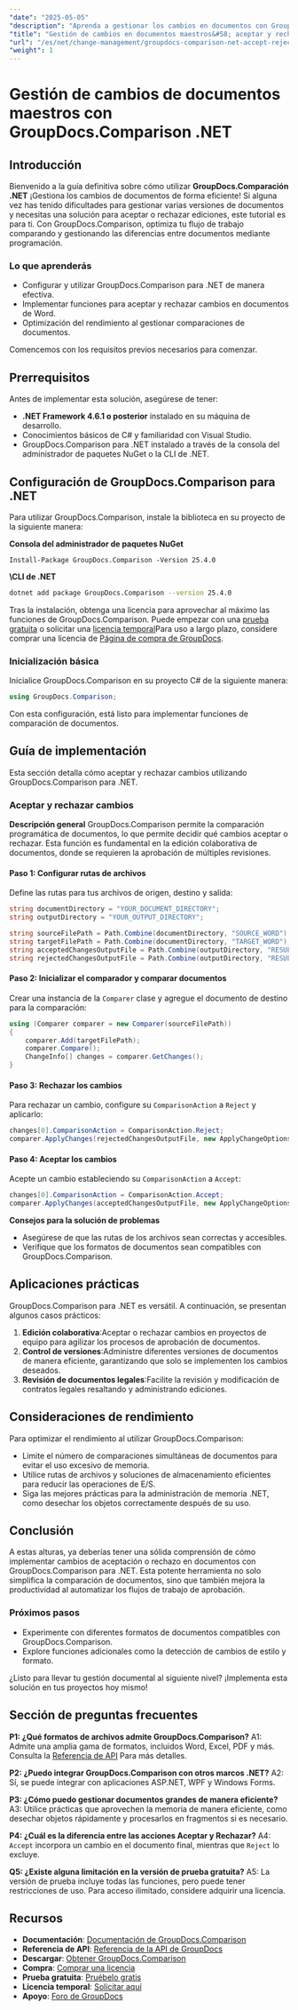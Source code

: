 ```yaml
---
"date": "2025-05-05"
"description": "Aprenda a gestionar los cambios en documentos con GroupDocs.Comparison para .NET. Optimice su flujo de trabajo comparando, aceptando o rechazando modificaciones en documentos de Word mediante programación."
"title": "Gestión de cambios en documentos maestros&#58; aceptar y rechazar ediciones con GroupDocs.Comparison .NET"
"url": "/es/net/change-management/groupdocs-comparison-net-accept-reject-changes/"
"weight": 1
---
```


# Gestión de cambios de documentos maestros con GroupDocs.Comparison .NET

## Introducción

Bienvenido a la guía definitiva sobre cómo utilizar **GroupDocs.Comparación .NET** ¡Gestiona los cambios de documentos de forma eficiente! Si alguna vez has tenido dificultades para gestionar varias versiones de documentos y necesitas una solución para aceptar o rechazar ediciones, este tutorial es para ti. Con GroupDocs.Comparison, optimiza tu flujo de trabajo comparando y gestionando las diferencias entre documentos mediante programación.

### Lo que aprenderás
- Configurar y utilizar GroupDocs.Comparison para .NET de manera efectiva.
- Implementar funciones para aceptar y rechazar cambios en documentos de Word.
- Optimización del rendimiento al gestionar comparaciones de documentos.

Comencemos con los requisitos previos necesarios para comenzar.

## Prerrequisitos
Antes de implementar esta solución, asegúrese de tener:

- **.NET Framework 4.6.1 o posterior** instalado en su máquina de desarrollo.
- Conocimientos básicos de C# y familiaridad con Visual Studio.
- GroupDocs.Comparison para .NET instalado a través de la consola del administrador de paquetes NuGet o la CLI de .NET.

## Configuración de GroupDocs.Comparison para .NET

Para utilizar GroupDocs.Comparison, instale la biblioteca en su proyecto de la siguiente manera:

**Consola del administrador de paquetes NuGet**
```
Install-Package GroupDocs.Comparison -Version 25.4.0
```

**\CLI de .NET**
```bash
dotnet add package GroupDocs.Comparison --version 25.4.0
```

Tras la instalación, obtenga una licencia para aprovechar al máximo las funciones de GroupDocs.Comparison. Puede empezar con una [prueba gratuita](https://releases.groupdocs.com/comparison/net/) o solicitar una [licencia temporal](https://purchase.groupdocs.com/temporary-license/)Para uso a largo plazo, considere comprar una licencia de [Página de compra de GroupDocs](https://purchase.groupdocs.com/buy).

### Inicialización básica

Inicialice GroupDocs.Comparison en su proyecto C# de la siguiente manera:

```csharp
using GroupDocs.Comparison;
```

Con esta configuración, está listo para implementar funciones de comparación de documentos.

## Guía de implementación
Esta sección detalla cómo aceptar y rechazar cambios utilizando GroupDocs.Comparison para .NET.

### Aceptar y rechazar cambios

**Descripción general**
GroupDocs.Comparison permite la comparación programática de documentos, lo que permite decidir qué cambios aceptar o rechazar. Esta función es fundamental en la edición colaborativa de documentos, donde se requieren la aprobación de múltiples revisiones.

#### Paso 1: Configurar rutas de archivos
Define las rutas para tus archivos de origen, destino y salida:

```csharp
string documentDirectory = "YOUR_DOCUMENT_DIRECTORY";
string outputDirectory = "YOUR_OUTPUT_DIRECTORY";

string sourceFilePath = Path.Combine(documentDirectory, "SOURCE_WORD");
string targetFilePath = Path.Combine(documentDirectory, "TARGET_WORD");
string acceptedChangesOutputFile = Path.Combine(outputDirectory, "RESULT_WITH_ACCEPTED_CHANGE_WORD");
string rejectedChangesOutputFile = Path.Combine(outputDirectory, "RESULT_WITH_REJECTED_CHANGE_WORD");
```

#### Paso 2: Inicializar el comparador y comparar documentos
Crear una instancia de la `Comparer` clase y agregue el documento de destino para la comparación:

```csharp
using (Comparer comparer = new Comparer(sourceFilePath))
{
    comparer.Add(targetFilePath);
    comparer.Compare();
    ChangeInfo[] changes = comparer.GetChanges();
}
```

#### Paso 3: Rechazar los cambios
Para rechazar un cambio, configure su `ComparisonAction` a `Reject` y aplicarlo:

```csharp
changes[0].ComparisonAction = ComparisonAction.Reject;
comparer.ApplyChanges(rejectedChangesOutputFile, new ApplyChangeOptions { Changes = changes, SaveOriginalState = true });
```

#### Paso 4: Aceptar los cambios
Acepte un cambio estableciendo su `ComparisonAction` a `Accept`:

```csharp
changes[0].ComparisonAction = ComparisonAction.Accept;
comparer.ApplyChanges(acceptedChangesOutputFile, new ApplyChangeOptions { Changes = changes });
```

**Consejos para la solución de problemas**
- Asegúrese de que las rutas de los archivos sean correctas y accesibles.
- Verifique que los formatos de documentos sean compatibles con GroupDocs.Comparison.

## Aplicaciones prácticas
GroupDocs.Comparison para .NET es versátil. A continuación, se presentan algunos casos prácticos:

1. **Edición colaborativa**:Aceptar o rechazar cambios en proyectos de equipo para agilizar los procesos de aprobación de documentos.
2. **Control de versiones**:Administre diferentes versiones de documentos de manera eficiente, garantizando que solo se implementen los cambios deseados.
3. **Revisión de documentos legales**:Facilite la revisión y modificación de contratos legales resaltando y administrando ediciones.

## Consideraciones de rendimiento
Para optimizar el rendimiento al utilizar GroupDocs.Comparison:
- Limite el número de comparaciones simultáneas de documentos para evitar el uso excesivo de memoria.
- Utilice rutas de archivos y soluciones de almacenamiento eficientes para reducir las operaciones de E/S.
- Siga las mejores prácticas para la administración de memoria .NET, como desechar los objetos correctamente después de su uso.

## Conclusión
A estas alturas, ya deberías tener una sólida comprensión de cómo implementar cambios de aceptación o rechazo en documentos con GroupDocs.Comparison para .NET. Esta potente herramienta no solo simplifica la comparación de documentos, sino que también mejora la productividad al automatizar los flujos de trabajo de aprobación.

### Próximos pasos
- Experimente con diferentes formatos de documentos compatibles con GroupDocs.Comparison.
- Explore funciones adicionales como la detección de cambios de estilo y formato.

¿Listo para llevar tu gestión documental al siguiente nivel? ¡Implementa esta solución en tus proyectos hoy mismo!

## Sección de preguntas frecuentes
**P1: ¿Qué formatos de archivos admite GroupDocs.Comparison?**
A1: Admite una amplia gama de formatos, incluidos Word, Excel, PDF y más. Consulta la [Referencia de API](https://reference.groupdocs.com/comparison/net/) Para más detalles.

**P2: ¿Puedo integrar GroupDocs.Comparison con otros marcos .NET?**
A2: Sí, se puede integrar con aplicaciones ASP.NET, WPF y Windows Forms.

**P3: ¿Cómo puedo gestionar documentos grandes de manera eficiente?**
A3: Utilice prácticas que aprovechen la memoria de manera eficiente, como desechar objetos rápidamente y procesarlos en fragmentos si es necesario.

**P4: ¿Cuál es la diferencia entre las acciones Aceptar y Rechazar?**
A4: `Accept` incorpora un cambio en el documento final, mientras que `Reject` lo excluye.

**Q5: ¿Existe alguna limitación en la versión de prueba gratuita?**
A5: La versión de prueba incluye todas las funciones, pero puede tener restricciones de uso. Para acceso ilimitado, considere adquirir una licencia.

## Recursos
- **Documentación**: [Documentación de GroupDocs.Comparison](https://docs.groupdocs.com/comparison/net/)
- **Referencia de API**: [Referencia de la API de GroupDocs](https://reference.groupdocs.com/comparison/net/)
- **Descargar**: [Obtener GroupDocs.Comparison](https://releases.groupdocs.com/comparison/net/)
- **Compra**: [Comprar una licencia](https://purchase.groupdocs.com/buy)
- **Prueba gratuita**: [Pruébelo gratis](https://releases.groupdocs.com/comparison/net/)
- **Licencia temporal**: [Solicitar aquí](https://purchase.groupdocs.com/temporary-license/)
- **Apoyo**: [Foro de GroupDocs](https://forum.groupdocs.com/c/comparison/)